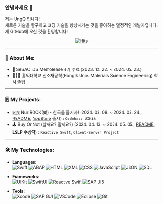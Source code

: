 ### 안녕하세요 👋

저는 UngQ 입니다! <br>
새로운 기술을 탐구하고 코딩 기술을 향상시키는 것을 좋아하는 열정적인 개발자입니다. <br>
제 GitHub에 오신 것을 환영합니다!

<div align="center">
  
[![Hits](https://hits.seeyoufarm.com/api/count/incr/badge.svg?url=https%3A%2F%2Fgithub.com%2FUngQ&count_bg=%2379C83D&title_bg=%23555555&icon=apple.svg&icon_color=%23E7E7E7&title=Today&edge_flat=false)](https://hits.seeyoufarm.com)
</div>

---

### 🚀 About Me:
- 🌱 SeSAC iOS Memolease 4기 수료 (2023. 12. 22. ~ 2024. 05. 23.)
- 👨🏻‍🎓 홍익대학교 신소재공학(HongIk Univ. Materials Science Engineering) 학사 졸업

---

### 🗒️ My Projects:
- 🇰🇷 NuriROCK(樂) - 한국을 즐기자! (2024. 03. 08. ~ 2024. 03. 24., [README](https://github.com/UngQ/NuriRock?tab=readme-ov-file#nurirock%E6%A8%82---%ED%95%9C%EA%B5%AD%EC%9D%84-%EC%A6%90%EA%B8%B0%EC%9E%90), [AppStore](https://apps.apple.com/kr/app/nurirock-%E6%A8%82-%ED%95%9C%EA%B5%AD%EC%9D%84-%EC%A6%90%EA%B8%B0%EC%9E%90/id6479728531) 출시) : `Codebase UIKit`
- 🕹️ Buy Or Not (살까요? 말까요?) (2024. 04. 13. ~ 2024. 05. 05., [README](https://github.com/UngQ/BuyOrNot?tab=readme-ov-file#%EF%B8%8Fbuy-or-not-%EC%82%B4%EA%B9%8C%EC%9A%94-%EB%A7%90%EA%B9%8C%EC%9A%94), **LSLP 수상작**) : `Reactive Swift`, `Client-Server Project` 
  
---

### 🛠️ My Technologies:

- **Languages**:  
  ![Swift](https://img.shields.io/badge/Swift-FA7343?style=flat&logo=swift&logoColor=white)
  ![ABAP](https://img.shields.io/badge/ABAP-5C6879?style=flat&logo=sap&logoColor=white)
  ![HTML](https://img.shields.io/badge/HTML-E34F26?style=flat&logo=html5&logoColor=white)
  ![XML](https://img.shields.io/badge/XML-FF6600?style=flat&logo=xml&logoColor=white)
  ![CSS](https://img.shields.io/badge/CSS-1572B6?style=flat&logo=css3&logoColor=white)
  ![JavaScript](https://img.shields.io/badge/JavaScript-F7DF1E?style=flat&logo=javascript&logoColor=black)
  ![JSON](https://img.shields.io/badge/JSON-000000?style=flat&logo=json&logoColor=white)
  ![SQL](https://img.shields.io/badge/SQL-4479A1?style=flat&logo=mysql&logoColor=white)

- **Frameworks**:  
  ![UIKit](https://img.shields.io/badge/UIKit-000000?style=flat&logo=apple&logoColor=white)
  ![SwiftUI](https://img.shields.io/badge/SwiftUI-0696D7?style=flat&logo=swift&logoColor=white)
  ![Reactive Swift](https://img.shields.io/badge/Reactive%20Swift-FD3A4A?style=flat&logo=react&logoColor=white)
  ![SAP UI5](https://img.shields.io/badge/SAP_UI5-0FAAFF?style=flat&logo=sap&logoColor=white)

- **Tools**:  
  ![Xcode](https://img.shields.io/badge/Xcode-147EFB?style=flat&logo=xcode&logoColor=white)
  ![SAP GUI](https://img.shields.io/badge/SAP%20GUI-0FAAFF?style=flat&logo=sap&logoColor=white)
  ![VSCode](https://img.shields.io/badge/VSCode-007ACC?style=flat&logo=visualstudiocode&logoColor=white)
  ![Eclipse](https://img.shields.io/badge/Eclipse-2C2255?style=flat&logo=eclipse-ide&logoColor=white)
  ![Git](https://img.shields.io/badge/Git-F05032?style=flat&logo=git&logoColor=white)

